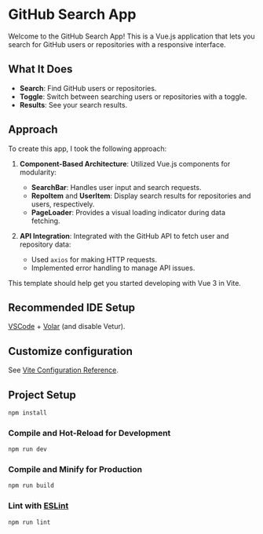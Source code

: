 # GitHub Search App

Welcome to the GitHub Search App! This is a Vue.js application that lets you search for GitHub users or repositories with a responsive interface.

## What It Does

- **Search**: Find GitHub users or repositories.
- **Toggle**: Switch between searching users or repositories with a toggle.
- **Results**: See your search results.

## Approach

To create this app, I took the following approach:

1. **Component-Based Architecture**: Utilized Vue.js components for modularity:
   - **SearchBar**: Handles user input and search requests.
   - **RepoItem** and **UserItem**: Display search results for repositories and users, respectively.
   - **PageLoader**: Provides a visual loading indicator during data fetching.

2. **API Integration**: Integrated with the GitHub API to fetch user and repository data:
   - Used `axios` for making HTTP requests.
   - Implemented error handling to manage API issues.

This template should help get you started developing with Vue 3 in Vite.

## Recommended IDE Setup

[VSCode](https://code.visualstudio.com/) + [Volar](https://marketplace.visualstudio.com/items?itemName=Vue.volar) (and disable Vetur).

## Customize configuration

See [Vite Configuration Reference](https://vitejs.dev/config/).

## Project Setup

```sh
npm install
```

### Compile and Hot-Reload for Development

```sh
npm run dev
```

### Compile and Minify for Production

```sh
npm run build
```

### Lint with [ESLint](https://eslint.org/)

```sh
npm run lint
```
